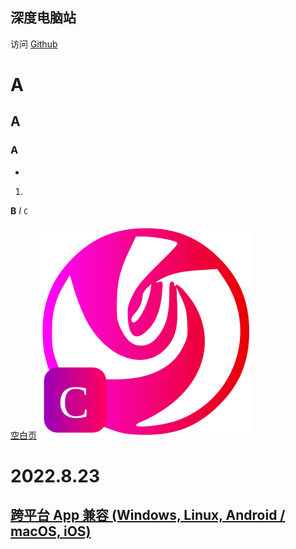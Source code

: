 ## 深度电脑站
访问 [Github](https://github.com/deepinclub/) 

# A
## A
### A
- 
1. 
**B**  _I_  `C` 

[空白页](about:blank)  ![Deepin](favicon.svg)
# 2022.8.23
## [跨平台 App 兼容 (Windows, Linux, Android / macOS, iOS)](2022-08-23-91B728C8-F544-9A36-8233-CDECDA96B7C8)
